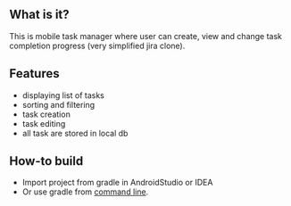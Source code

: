 ## What is it?
This is mobile task manager where user can create, view and change task completion progress (very simplified jira clone).

## Features
- displaying list of tasks
- sorting and filtering
- task creation
- task editing
- all task are stored in local db

## How-to build
- Import project from gradle in AndroidStudio or IDEA
- Or use gradle from [command line](https://developer.android.com/studio/build/building-cmdline.html).
